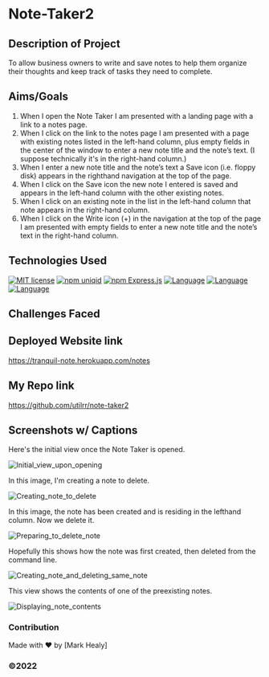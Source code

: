 # Note-Taker2

## Description of Project
To allow business owners to write and save notes to help them organize their thoughts and keep track of tasks they need to complete.

## Aims/Goals
1. When I open the Note Taker I am presented with a landing page with a link to a notes page.
2. When I click on the link to the notes page I am presented with a page with existing notes listed in the left-hand column, plus empty fields in the center of the window to enter a new note title and the note’s text. (I suppose technically it's in the right-hand column.)
3. When I enter a new note title and the note’s text a Save icon (i.e. floppy disk) appears in the righthand  navigation at the top of the page.
4. When I click on the Save icon the new note I entered is saved and appears in the left-hand column with the other existing notes.
5. When I click on an existing note in the list in the left-hand column that note appears in the right-hand column.
6. When I click on the Write icon (+) in the navigation at the top of the page I am presented with empty fields to enter a new note title and the note’s text in the right-hand column.


## Technologies Used

[![MIT license](https://img.shields.io/badge/License-MIT-blue.svg)](https://lbesson.mit-license.org/)
[![npm uniqid](https://img.shields.io/badge/npm-Uniqid-lightpurple.svg)](https://www.npmjs.com/package/uniqid)
[![npm Express.js](https://img.shields.io/badge/npm-Express.js-lightgrey.svg)](https://expressjs.com/)
[![Language](https://img.shields.io/badge/JavaScript-yellow.svg)](https://developer.oracle.com/javascript/)
[![Language](https://img.shields.io/badge/HTML-orange.svg)](https://html.spec.whatwg.org/multipage/)
[![Language](https://img.shields.io/badge/CSS-lightblue.svg)](https://www.w3.org/TR/CSS/#css)



## Challenges Faced


## Deployed Website link

https://tranquil-note.herokuapp.com/notes

## My Repo link

https://github.com/utilrr/note-taker2

## Screenshots w/ Captions

Here's the initial view once the Note Taker is opened.

![Initial_view_upon_opening](https://user-images.githubusercontent.com/25494815/162864781-2435dd68-79ef-48f2-a775-d65780aea887.png)

In this image, I'm creating a note to delete.

![Creating_note_to_delete](https://user-images.githubusercontent.com/25494815/162864823-b5d7d3ad-4a39-4238-aba4-65ddc9055be3.png)

In this image, the note has been created and is residing in the lefthand column. Now we delete it.

![Preparing_to_delete_note](https://user-images.githubusercontent.com/25494815/162864844-e456aceb-2700-4296-ba5f-efd82f0a97db.png)

Hopefully this shows how the note was first created, then deleted from the command line.

![Creating_note_and_deleting_same_note](https://user-images.githubusercontent.com/25494815/162864855-4959913f-9897-42d8-918e-bf2abedcfbe4.png)

This view shows the contents of one of the preexisting notes.

![Displaying_note_contents](https://user-images.githubusercontent.com/25494815/162864878-a4136e2a-09f2-4fd0-95a3-f41ff4eede82.png)


### Contribution
Made with ❤️ by [Mark Healy]
### ©️2022 
